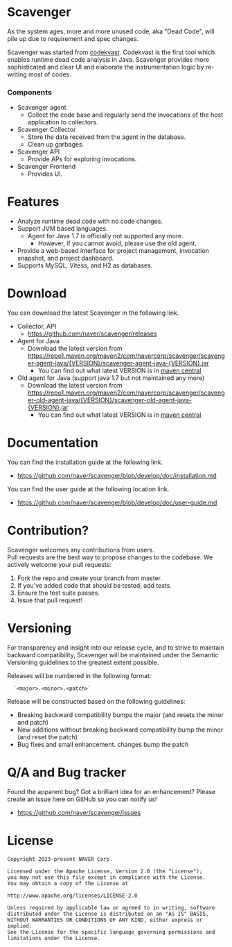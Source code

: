 # Scavenger

As the system ages, more and more unused code, aka "Dead Code", will pile up due to requirement and spec changes.

Scavenger was started from [codekvast](https://github.com/crispab/codekvast).
Codekvast is the first tool which enables runtime dead code analysis in Java.
Scavenger provides more sophisticated and clear UI and elaborate the instrumentation logic by re-writing most of codes.

### Components

* Scavenger agent
    * Collect the code base and regularly send the invocations of the host application to collectors.
* Scavenger Collector
    * Store the data received from the agent in the database.
    * Clean up garbages.
* Scavenger API
    * Provide APs for exploring invocations.
* Scavenger Frontend
    * Provides UI.

# Features

* Analyze runtime dead code with no code changes.
* Support JVM based languages.
    * Agent for Java 1.7 is officially not supported any more.
        * However, if you cannot avoid, please use the old agent.
* Provide a web-based interface for project management, invocation snapshot, and project dashboard.
* Supports MySQL, Vitess, and H2 as databases.

# Download

You can download the latest Scavenger in the following link.

* Collector, API
    * https://github.com/naver/scavenger/releases
* Agent for Java
    * Download the latest version from
      https://repo1.maven.org/maven2/com/navercorp/scavenger/scavenger-agent-java/{VERSION}/scavenger-agent-java-{VERSION}.jar
        * You can find out what latest VERSION is
          in [maven central](https://search.maven.org/search?q=g:com.navercorp.scavenger%20AND%20a:scavenger-agent-java)
* Old agent for Java (support java 1.7 but not maintained any more)
    * Download the latest version from https://repo1.maven.org/maven2/com/navercorp/scavenger/scavenger-old-agent-java/{VERSION}/scavenger-old-agent-java-{VERSION}.jar
      *  You can find out what latest VERSION is in [maven central](https://search.maven.org/search?q=g:com.navercorp.scavenger%20AND%20a:scavenger-old-agent-java)

# Documentation

You can find the installation guide at the following link.

- https://github.com/naver/scavenger/blob/develop/doc/installation.md

You can find the user guide at the following location link.

- https://github.com/naver/scavenger/blob/develop/doc/user-guide.md

# Contribution?

Scavenger welcomes any contributions from users.<br/>
Pull requests are the best way to propose changes to the codebase. We actively welcome your pull requests:

1. Fork the repo and create your branch from master.
2. If you've added code that should be tested, add tests.
3. Ensure the test suite passes.
4. Issue that pull request!

# Versioning

For transparency and insight into our release cycle, and to strive to maintain backward compatibility, Scavenger will be
maintained under the Semantic Versioning guidelines to the greatest extent possible.

Releases will be numbered in the following format:

      `<major>.<minor>.<patch>`

Release will be constructed based on the following guidelines:

* Breaking backward compatibility bumps the major (and resets the minor and patch)
* New additions without breaking backward compatibility bump the minor (and reset the patch)
* Bug fixes and small enhancement. changes bump the patch

# Q/A and Bug tracker

Found the apparent bug? Got a brilliant idea for an enhancement? Please create an issue here on GitHub so you can notify
us!

* https://github.com/naver/scavenger/issues

# License

```
Copyright 2023-present NAVER Corp.

Licensed under the Apache License, Version 2.0 (the "License");
you may not use this file except in compliance with the License.
You may obtain a copy of the License at

http://www.apache.org/licenses/LICENSE-2.0

Unless required by applicable law or agreed to in writing, software
distributed under the License is distributed on an "AS IS" BASIS,
WITHOUT WARRANTIES OR CONDITIONS OF ANY KIND, either express or implied.
See the License for the specific language governing permissions and
limitations under the License.
```
